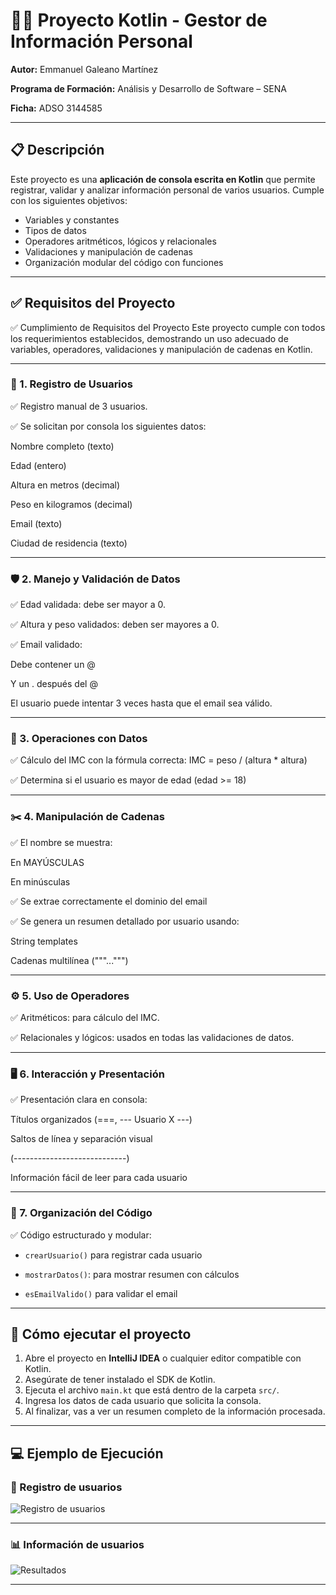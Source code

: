 # 👨‍💻 Proyecto Kotlin - Gestor de Información Personal
**Autor:** Emmanuel Galeano Martínez

**Programa de Formación:** Análisis y Desarrollo de Software – SENA

**Ficha:** ADSO 3144585

---

## 📋 Descripción

Este proyecto es una **aplicación de consola escrita en Kotlin** que permite registrar, validar y analizar información personal de varios usuarios. Cumple con los siguientes objetivos:

- Variables y constantes
- Tipos de datos
- Operadores aritméticos, lógicos y relacionales
- Validaciones y manipulación de cadenas
- Organización modular del código con funciones

---

## ✅ Requisitos del Proyecto

✅ Cumplimiento de Requisitos del Proyecto
Este proyecto cumple con todos los requerimientos establecidos, demostrando un uso adecuado de variables, operadores, validaciones y manipulación de cadenas en Kotlin.

---

### 📌 1. Registro de Usuarios
✅ Registro manual de 3 usuarios.

✅ Se solicitan por consola los siguientes datos:

Nombre completo (texto)

Edad (entero)

Altura en metros (decimal)

Peso en kilogramos (decimal)

Email (texto)

Ciudad de residencia (texto)

---

### 🛡️ 2. Manejo y Validación de Datos
✅ Edad validada: debe ser mayor a 0.

✅ Altura y peso validados: deben ser mayores a 0.

✅ Email validado:

Debe contener un @

Y un . después del @

El usuario puede intentar 3 veces hasta que el email sea válido.

---

### 🧮 3. Operaciones con Datos
✅ Cálculo del IMC con la fórmula correcta:
IMC = peso / (altura * altura)

✅ Determina si el usuario es mayor de edad (edad >= 18)

---

### ✂️ 4. Manipulación de Cadenas
✅ El nombre se muestra:

En MAYÚSCULAS

En minúsculas

✅ Se extrae correctamente el dominio del email

✅ Se genera un resumen detallado por usuario usando:

String templates

Cadenas multilínea ("""...""")

---

### ⚙️ 5. Uso de Operadores
✅ Aritméticos: para cálculo del IMC.

✅ Relacionales y lógicos: usados en todas las validaciones de datos.

---

### 🖥️ 6. Interacción y Presentación
✅ Presentación clara en consola:

Títulos organizados (===, --- Usuario X ---)

Saltos de línea y separación visual

(----------------------------)

Información fácil de leer para cada usuario

---

### 🧠 7. Organización del Código

✅ Código estructurado y modular:

- `crearUsuario()` para registrar cada usuario

- `mostrarDatos()`: para mostrar resumen con cálculos

- `esEmailValido()` para validar el email

---

## 🚀 Cómo ejecutar el proyecto

1. Abre el proyecto en **IntelliJ IDEA** o cualquier editor compatible con Kotlin.
2. Asegúrate de tener instalado el SDK de Kotlin.
3. Ejecuta el archivo `main.kt` que está dentro de la carpeta `src/`.
4. Ingresa los datos de cada usuario que solicita la consola.
5. Al finalizar, vas a ver un resumen completo de la información procesada.

---

## 💻 Ejemplo de Ejecución

### 📝 Registro de usuarios
![Registro de usuarios](img.png)

---

### 📊 Información de usuarios
![Resultados](img_1.png)

---
